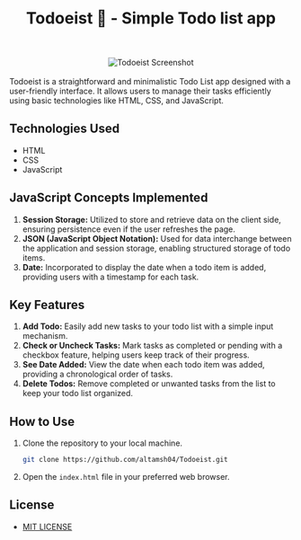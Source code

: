 <div align='center'>
  <h1>Todoeist 🚀 - Simple Todo list app </h1>
</div>
<br>
<div align='center'>
  <br>
  <img src="https://github.com/altamsh04/Todoeist/assets/84860267/28a10001-780b-4b2d-8eb2-da59b390dfee" alt="Todoeist Screenshot">
  <br>
<!--   <a href="https://altamsh04.github.io/Todoeist/" target="_blank">
    <button>View live</button>
  </a> -->
</div>

<br>
Todoeist is a straightforward and minimalistic Todo List app designed with a user-friendly interface. It allows users to manage their tasks efficiently using basic technologies like HTML, CSS, and JavaScript.

## Technologies Used
- HTML
- CSS
- JavaScript

## JavaScript Concepts Implemented
1. **Session Storage:** Utilized to store and retrieve data on the client side, ensuring persistence even if the user refreshes the page.
2. **JSON (JavaScript Object Notation):** Used for data interchange between the application and session storage, enabling structured storage of todo items.
3. **Date:** Incorporated to display the date when a todo item is added, providing users with a timestamp for each task.

## Key Features
1. **Add Todo:** Easily add new tasks to your todo list with a simple input mechanism.
2. **Check or Uncheck Tasks:** Mark tasks as completed or pending with a checkbox feature, helping users keep track of their progress.
3. **See Date Added:** View the date when each todo item was added, providing a chronological order of tasks.
4. **Delete Todos:** Remove completed or unwanted tasks from the list to keep your todo list organized.

## How to Use
1. Clone the repository to your local machine.
   ```bash
   git clone https://github.com/altamsh04/Todoeist.git
   ```
2. Open the `index.html` file in your preferred web browser.

## License
- [MIT LICENSE](LICENSE)
